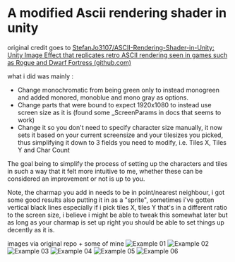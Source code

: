 # A modified Ascii rendering shader in unity
original credit goes to [StefanJo3107/ASCII-Rendering-Shader-in-Unity: Unity Image Effect that replicates retro ASCII rendering seen in games such as Rogue and Dwarf Fortress (github.com)](https://github.com/StefanJo3107/ASCII-Rendering-Shader-in-Unity)

what i did was mainly : 
- Change monochromatic from being green only to instead monogreen and added monored, monoblue and mono gray as options. 
- Change parts that were bound to expect 1920x1080 to instead use screen size as it is (found some _ScreenParams in docs that  seems to work)
- Change it so you don't need to specify character size manually, it now sets it based on your current screensize and your tilesizes you picked, thus simplifying it down to 3 fields you need to modify, i.e. Tiles X, Tiles Y and Char Count

The goal being to simplify the process of setting up the characters and tiles in such a way that it felt more intuitive to me, whether these can be considered an improvement or not is up to you.

Note, the charmap you add in needs to be in point/nearest neighbour, i got some good results also putting it in as a "sprite", sometimes i've gotten vertical black lines especially if i pick tiles X, tiles Y that's in a different ratio to the screen size, i believe i might be able to tweak this somewhat later but as long as your charmap is set up right you should be able to set things up decently as it is.

images via original repo + some of mine 
![Example 01](https://i.imgur.com/c0I6ilo.png)
![Example 02](https://i.imgur.com/iGROj0O.png)
![Example 03](https://i.imgur.com/23NWYVU.png)
![Example 04](https://imgur.com/ZMZheJL.png)
![Example 05](https://imgur.com/q0SwQSt.png)
![Example 06](https://imgur.com/Cq2qiQG.gif)

